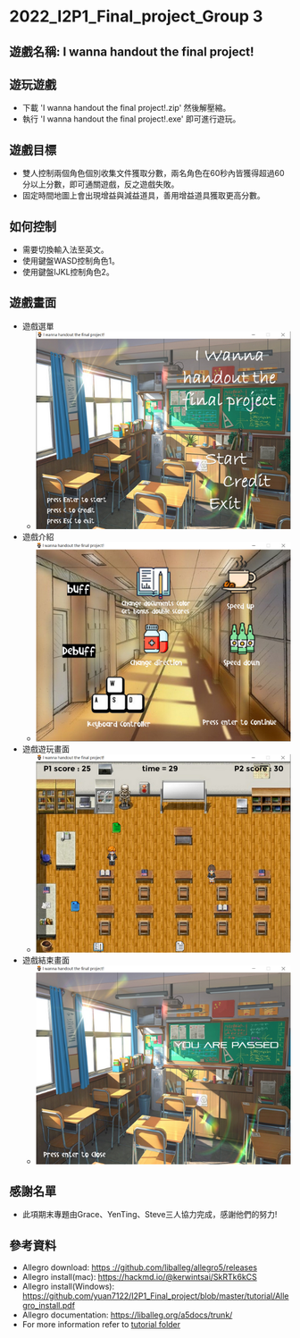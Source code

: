 # 2022_I2P1_Final_project_Group 3

## 遊戲名稱: I wanna handout the final project!

## 遊玩遊戲
- 下載 'I wanna handout the final project!.zip' 然後解壓縮。
- 執行 'I wanna handout the final project!.exe' 即可進行遊玩。

## 遊戲目標
- 雙人控制兩個角色個別收集文件獲取分數，兩名角色在60秒內皆獲得超過60分以上分數，即可通關遊戲，反之遊戲失敗。
- 固定時間地圖上會出現增益與減益道具，善用增益道具獲取更高分數。

## 如何控制
- 需要切換輸入法至英文。
- 使用鍵盤WASD控制角色1。
- 使用鍵盤IJKL控制角色2。

## 遊戲畫面
- 遊戲選單
	- ![image](https://github.com/steve50207/I2P1_Final_project_I-wanna-handout-the-final-project/blob/main/png/game_scene_1.png)
- 遊戲介紹
	- ![image](https://github.com/steve50207/I2P1_Final_project_I-wanna-handout-the-final-project/blob/main/png/game_scene_2.png)
- 遊戲遊玩畫面
	- ![image](https://github.com/steve50207/I2P1_Final_project_I-wanna-handout-the-final-project/blob/main/png/game_scene_3.png)
- 遊戲結束畫面
	- ![image](https://github.com/steve50207/I2P1_Final_project_I-wanna-handout-the-final-project/blob/main/png/game_scene_4.png)

## 感謝名單
- 此項期末專題由Grace、YenTing、Steve三人協力完成，感謝他們的努力!

## 參考資料
- Allegro download: [https ://github.com/liballeg/allegro5/releases](https://github.com/liballeg/allegro5/releases)
- Allegro install(mac): https://hackmd.io/@kerwintsai/SkRTk6kCS
- Allegro install(Windows):  https://github.com/yuan7122/I2P1_Final_project/blob/master/tutorial/Allegro_install.pdf
- Allegro documentation: https://liballeg.org/a5docs/trunk/
- For more information refer to [tutorial folder](https://github.com/yuan7122/I2P1_Final_project/tree/master/tutorial)
